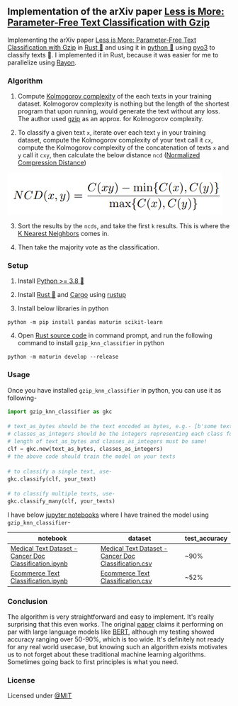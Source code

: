 ## Implementation of the arXiv paper [Less is More: Parameter-Free Text Classification with Gzip](https://arxiv.org/abs/2212.09410)
Implementing the arXiv paper [Less is More: Parameter-Free Text Classification with Gzip](https://arxiv.org/abs/2212.09410) in [Rust 🦀](https://www.rust-lang.org/) and using it in [python 🐍](https://www.python.org/) using [pyo3](https://docs.rs/pyo3/latest/pyo3/) to classify texts 📝. I implemented it in Rust, because it was easier for me to parallelize using [Rayon](https://docs.rs/rayon/latest/rayon/).

### Algorithm

1. Compute [Kolmogorov complexity](https://en.wikipedia.org/wiki/Kolmogorov_complexity) of the each texts in your training dataset. Kolmogorov complexity is nothing but the length of the shortest program that upon running, would generate the text without any loss. The author used [gzip](https://www.gnu.org/software/gzip/) as an approx. for Kolmogorov complexity.

2. To classify a given text `x`, iterate over each text `y` in your training dataset, compute the Kolmogorov complexity of your text call it `cx`, compute the Kolmogorov complexity of the concatenation of texts `x` and `y` call it `cxy`, then calculate the below distance `ncd` ([Normalized Compression Distance](https://en.wikipedia.org/wiki/Normalized_compression_distance))

![img](./ncd.png)

3. Sort the results by the `ncds`, and take the first `k` results. This is where the [K Nearest Neighbors](https://en.wikipedia.org/wiki/K-nearest_neighbors_algorithm) comes in.

4. Then take the majority vote as the classification.


### Setup

1. Install [Python >= 3.8 🐍](https://www.python.org/downloads/release/python-380/)

2. Install [Rust 🦀](https://www.rust-lang.org/) and [Cargo](https://doc.rust-lang.org/cargo/) using [rustup](https://rustup.rs/)

3. Install below libraries in python
```console
python -m pip install pandas maturin scikit-learn
```

4. Open [Rust source code](/gzip_knn_classifier/) in command prompt, and run the following command to install `gzip_knn_classifier` in python
```console
python -m maturin develop --release
```

### Usage

Once you have installed `gzip_knn_classifier` in python, you can use it as following-

```python
import gzip_knn_classifier as gkc

# text_as_bytes should be the text encoded as bytes, e.g.- [b'some text', b'some other text', ...]
# classes_as_integers should be the integers representing each class for each text in the texts, e.g.- [1, 2, 3, 2, 3, ...]
# length of text_as_bytes and classes_as_integers must be same!
clf = gkc.new(text_as_bytes, classes_as_integers)
# the above code should train the model on your texts

# to classify a single text, use-
gkc.classify(clf, your_text)

# to classify multiple texts, use-
gkc.classify_many(clf, your_texts)
```

I have below [jupyter notebooks](https://jupyter.org/) where I have trained the model using `gzip_knn_classifier`-

|notebook|dataset|test_accuracy|
|--|--|--|
|[Medical Text Dataset -Cancer Doc Classification.ipynb](./Medical%20Text%20Dataset%20-Cancer%20Doc%20Classification.ipynb)|[Medical Text Dataset -Cancer Doc Classification.csv](./data/Medical%20Text%20Dataset%20-Cancer%20Doc%20Classification.csv)|~90%|
|[Ecommerce Text Classification.ipynb](./Ecommerce%20Text%20Classification.ipynb)|[Ecommerce Text Classification.csv](./data/Ecommerce%20Text%20Classification.csv)|~52%|

### Conclusion

The algorithm is very straightforward and easy to implement. It's really surprising that this even works. The original [paper](https://arxiv.org/abs/2212.09410) claims it performing on par with large language models like [BERT](https://en.wikipedia.org/wiki/BERT_(language_model)), although my testing showed accuracy ranging over 50-90%, which is too wide. It's definitely not ready for any real world usecase, but knowing such an algorithm exists motivates us to not forget about these traditional machine learning algorithms. Sometimes going back to first principles is what you need.

### License
Licensed under [@MIT](./LICENSE)
